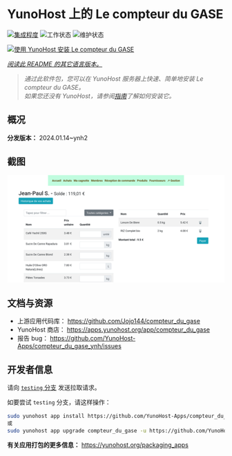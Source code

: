 <!--
注意：此 README 由 <https://github.com/YunoHost/apps/tree/master/tools/readme_generator> 自动生成
请勿手动编辑。
-->

# YunoHost 上的 Le compteur du GASE

[![集成程度](https://dash.yunohost.org/integration/compteur_du_gase.svg)](https://dash.yunohost.org/appci/app/compteur_du_gase) ![工作状态](https://ci-apps.yunohost.org/ci/badges/compteur_du_gase.status.svg) ![维护状态](https://ci-apps.yunohost.org/ci/badges/compteur_du_gase.maintain.svg)

[![使用 YunoHost 安装 Le compteur du GASE](https://install-app.yunohost.org/install-with-yunohost.svg)](https://install-app.yunohost.org/?app=compteur_du_gase)

*[阅读此 README 的其它语言版本。](./ALL_README.md)*

> *通过此软件包，您可以在 YunoHost 服务器上快速、简单地安装 Le compteur du GASE。*  
> *如果您还没有 YunoHost，请参阅[指南](https://yunohost.org/install)了解如何安装它。*

## 概况



**分发版本：** 2024.01.14~ynh2

## 截图

![Le compteur du GASE 的截图](./doc/screenshots/Screenshot_2021-12-26_Le-compteur-du-GASE.png)

## 文档与资源

- 上游应用代码库： <https://github.com/Jojo144/compteur_du_gase>
- YunoHost 商店： <https://apps.yunohost.org/app/compteur_du_gase>
- 报告 bug： <https://github.com/YunoHost-Apps/compteur_du_gase_ynh/issues>

## 开发者信息

请向 [`testing` 分支](https://github.com/YunoHost-Apps/compteur_du_gase_ynh/tree/testing) 发送拉取请求。

如要尝试 `testing` 分支，请这样操作：

```bash
sudo yunohost app install https://github.com/YunoHost-Apps/compteur_du_gase_ynh/tree/testing --debug
或
sudo yunohost app upgrade compteur_du_gase -u https://github.com/YunoHost-Apps/compteur_du_gase_ynh/tree/testing --debug
```

**有关应用打包的更多信息：** <https://yunohost.org/packaging_apps>
